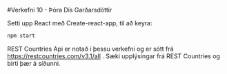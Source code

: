 #Verkefni 10 - Þóra Dís Garðarsdóttir

Setti upp React með Create-react-app, til að keyra:

```bash
npm start
```

REST Countries Api er notað í þessu verkefni og er sótt frá https://restcountries.com/v3.1/all . Sæki upplýsingar frá REST Countries og birti þær á síðunni. 